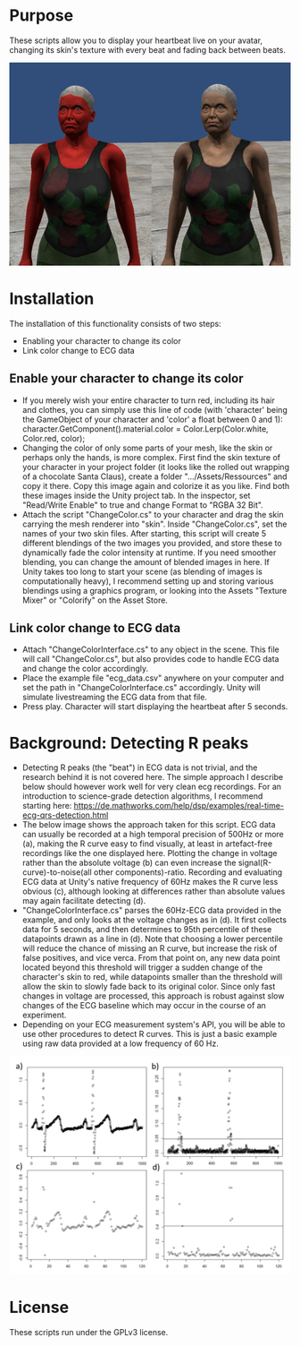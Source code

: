 # Purpose
These scripts allow you to display your heartbeat live on your avatar, changing its skin's texture with every beat and fading back between beats.

![alt tag](https://github.com/mariusrubo/Unity-DisplayHeartbeat/blob/master/characterChangeColor.png)

# Installation
The installation of this functionality consists of two steps: 
* Enabling your character to change its color 
* Link color change to ECG data
## Enable your character to change its color
* If you merely wish your entire character to turn red, including its hair and clothes, you can simply use this line of code (with 'character' being the GameObject of your character and 'color' a float between 0 and 1): character.GetComponent<Renderer>().material.color = Color.Lerp(Color.white, Color.red, color); 
* Changing the color of only some parts of your mesh, like the skin or perhaps only the hands, is more complex. First find the skin texture of your character in your project folder (it looks like the rolled out wrapping of a chocolate Santa Claus), create a folder ".../Assets/Ressources" and copy it there. Copy this image again and colorize it as you like. Find both these images inside the Unity project tab. In the inspector, set "Read/Write Enable" to true and change Format to "RGBA 32 Bit". 
* Attach the script "ChangeColor.cs" to your character and drag the skin carrying the mesh renderer into "skin". Inside "ChangeColor.cs", set the names of your two skin files. After starting, this script will create 5 different blendings of the two images you provided, and store these to dynamically fade the color intensity at runtime. If you need smoother blending, you can change the amount of blended images in here. If Unity takes too long to start your scene (as blending of images is computationally heavy), I recommend setting up and storing various blendings using a graphics program, or looking into the Assets "Texture Mixer" or "Colorify" on the Asset Store.
## Link color change to ECG data
* Attach "ChangeColorInterface.cs" to any object in the scene. This file will call "ChangeColor.cs", but also provides code to handle ECG data and change the color accordingly.
* Place the example file "ecg_data.csv" anywhere on your computer and set the path in "ChangeColorInterface.cs" accordingly. Unity will simulate livestreaming the ECG data from that file.
* Press play. Character will start displaying the heartbeat after 5 seconds.

# Background: Detecting R peaks
* Detecting R peaks (the "beat") in ECG data is not trivial, and the research behind it is not covered here. The simple approach I describe below should however work well for very clean ecg recordings. For an introduction to science-grade detection algorithms, I recommend starting here: https://de.mathworks.com/help/dsp/examples/real-time-ecg-qrs-detection.html
* The below image shows the approach taken for this script. ECG data can usually be recorded at a high temporal precision of 500Hz or more (a), making the R curve easy to find visually, at least in artefact-free recordings like the one displayed here. Plotting the change in voltage rather than the absolute voltage (b) can even increase the signal(R-curve)-to-noise(all other components)-ratio. Recording and evaluating ECG data at Unity's native frequency of 60Hz makes the R curve  less obvious (c), although looking at differences rather than absolute values may again facilitate detecting (d).
* "ChangeColorInterface.cs" parses the 60Hz-ECG data provided in the example, and only looks at the voltage changes as in (d). It first collects data for 5 seconds, and then determines to 95th percentile of these datapoints drawn as a line in (d). Note that choosing a lower percentile will reduce the chance of missing an R curve, but increase the risk of false positives, and vice verca. From that point on, any new data point located beyond this threshold will trigger a sudden change of the character's skin to red, while datapoints smaller than the threshold will allow the skin to slowly fade back to its original color. Since only fast changes in voltage are processed, this approach is robust against slow changes of the ECG baseline which may occur in the course of an experiment. 
* Depending on your ECG measurement system's API, you will be able to use other procedures to detect R curves. This is just a basic example using raw data provided at a low frequency of 60 Hz. 

![alt tag](https://github.com/mariusrubo/Unity-DisplayHeartbeat/blob/master/detectRcurve.png)

# License
These scripts run under the GPLv3 license.

